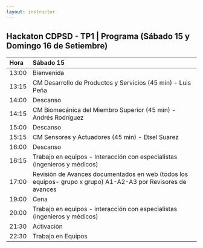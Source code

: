 ```yaml
---
layout: instructor
---
```

## Hackaton CDPSD - TP1 | Programa (Sábado 15 y Domingo 16 de Setiembre)

|Hora | Sábado 15                                                                                                  | 
|:----|:-----------------------------------------------------------------------------------------------------------|
|13:00|Bienvenida                                                                                                  |
|13:15|CM Desarrollo de Productos y Servicios (45 min) - Luis Peña                                                 |
|14:00|Descanso                                                                                                    |
|14:15|CM Biomecánica del Miembro Superior (45 min) - Andrés Rodríguez                                             |
|15:00|Descanso                                                                                                    |
|15:15|CM Sensores y Actuadores (45 min) - Etsel Suarez                                                            |
|16:00|Descanso                                                                                                    |
|16:15|Trabajo en equipos - Interacción con especialistas (ingenieros y médicos)                                   |
|17:00|Revisión de Avances documentados en web (todos los equipos- grupo x grupo) A1-A2-A3 por Revisores de avances|
|19:00|Cena                                                                                                        |
|20:00|Trabajo en equipos - interacción con especialistas (ingenieros y médicos)                                   |
|21:30|Activación                                                                                                  |
|22:30|Trabajo en Equipos                                                                                          |
